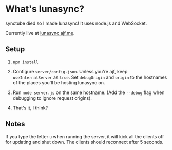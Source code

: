 What's lunasync?
================

synctube died so I made lunasync! It uses node.js and WebSocket.

Currently live at [lunasync.ajf.me](http://lunasync.ajf.me/).

Setup
-----

1. `npm install`

2. Configure `server/config.json`. Unless you're ajf, keep `useInternalServer` as `true`. Set `debugOrigin` and `origin` to the hostnames of the places you'll be hosting lunasync on.

3. Run `node server.js` on the same hostname. (Add the `--debug` flag when debugging to ignore request origins).

4. That's it, I think?

Notes
-----

If you type the letter `u` when running the server, it will kick all the clients off for updating and shut down. The clients should reconnect after 5 seconds.
